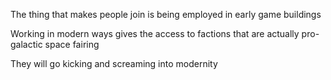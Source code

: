 The thing that makes people join is being employed in early game buildings

Working in modern ways gives the access to factions that are actually pro-galactic space fairing

They will go kicking and screaming into modernity